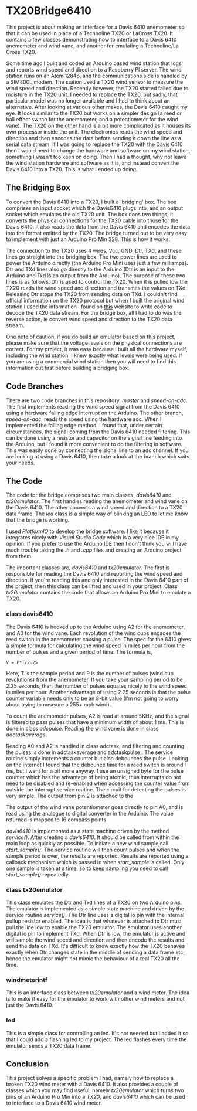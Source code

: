 # TX20Bridge6410
This project is about making an interface for a Davis 6410 anemometer so that it can be used in place of a Technoline TX20 or LaCross TX20. It contains a few classes demonstrating how to interface to a Davis 6410 anemometer and wind vane, and another for emulating a Technoline/La Cross TX20.

 Some time ago I built and coded an Arduino based wind station that logs and reports wind speed and direction to a Raspberry PI server. The wind station runs on an Ateml1284p, and the communications side is handled by a SIM800L modem. The station used a TX20 wind sensor to measure the wind speed and direction.  Recently however, the TX20 started failed due to moisture in the TX20 unit. I needed to replace the TX20, but sadly, that particular model was no longer available and I had to think about an alternative. After looking at various other makes, the Davis 6410 caught my eye. It looks similar to the TX20 but works on a simpler design (a reed or hall effect switch for the anemometer, and a potentiometer for the wind vane). The TX20 on the other hand is a bit more complicated as it houses its own processor inside the unit. The electronics reads the wind speed and direction and then encodes the data before sending it down the line as a serial data stream. If I was going to replace the TX20 with the Davis 6410 then I would need to change the hardware and software on my wind station, something I wasn't too keen on doing. Then I had a thought, why not leave the wind station hardware and software as it is, and instead convert the Davis 6410 into a TX20. This is what I ended up doing.

## The Bridging Box
To convert the Davis 6410 into a TX20, I built a 'bridging' box. The box comprises an input socket which the Davis6410 plugs into, and an output socket which emulates the old TX20 unit. The box does two things, it converts the physical connections for the TX20 cable into those for the Davis 6410. It also reads the data from the Davis 6410 and encodes the data into the format emitted by the TX20. The bridge turned out to be very easy to implement with just an Arduino Pro Min 328. This is how it works.

The connection to the TX20 uses 4 wires, Vcc, GND, Dtr, TXd, and these lines go straight into the bridging box. The two power lines are used to power the Arduino directly (the Arduino Pro Mini uses just a few milliamps). Dtr and TXd lines also go directly to the Arduino (Dtr is an input to the Arduino and Txd is an output from the Arduino). The purpose of these two lines is as follows. Dtr is used to control the TX20. When it is pulled low the TX20 reads the wind speed and direction and transmits the values on TXd. Releasing Dtr stops the TX20 from sending data on TXd. I couldn't find official information on the TX20 protocol but when I built the original wind station I used the information I found on [this](https://app.grammarly.com/ddocs/1246441284) website to write code to decode the TX20 data stream. For the bridge box, all I had to do was the reverse action, ie convert wind speed and direction to the TX20 data stream.

One note of caution, if you do build an emulator based on this project, please make sure that the voltage levels on the physical connections are correct. For my project, it was easy because I built all the hardware myself, including the wind station. I knew exactly what levels were being used. If you are using a commercial wind station then you will need to find this information out first before building a bridging box.

## Code Branches
There are two code branches in this repository, *master* and *speed-on-adc*. The first implements reading the wind speed signal from the Davis 6410 using a hardware falling edge interrupt on the Arduino. The other branch, *speed-on-adc*, reads the speed using the hardware adc. When I implemented the falling edge method, I found that, under certain circumstances, the signal coming from the Davis 6410 needed filtering. This can be done using a resistor and capacitor on the signal line feeding into the Arduino, but I found it more convenient to do the filtering in software. This was easily done by connecting the signal line to an adc channel. If you are looking at using a Davis 6410, then take a look at the branch which suits your needs. 

## The Code
The code for the bridge comprises two main classes, *davis6410* and *tx20emulator*. The first handles reading the anemometer and wind vane on the Davis 6410. The other converts a wind speed and direction to a TX20 data frame. The *led* class is a simple way of blinking an LED to let me know that the bridge is working.

I used *PlatformIO* to develop the bridge software. I like it because it integrates nicely with *Visual Studio Code* which is a very nice IDE in my opinion. If you prefer to use the Arduino IDE then I don't think you will have much trouble taking the *.h* and *.cpp* files and creating an Arduino project from them.

The important classes are, *davis6410* and *tx20emulator*. The first is responsible for reading the Davis 6410 and reporting the wind speed and direction. If you're reading this and only interested in the  Davis 6410 part of the project, then this class can be lifted and used in your project. Class *tx20emulator* contains the code that allows an Arduino Pro Mini to emulate a TX20.

### class davis6410
The Davis 6410 is hooked up to the Arduino using A2 for the anemometer, and A0 for the wind vane. Each revolution of the wind cups engages the reed switch in the anemometer causing a pulse. The spec for the 6410 gives a simple formula for calculating the wind speed in miles per hour from the number of pulses and a given period of time. The formula is,
```
V = P*T/2.25
```
Here, T is the sample period and P is the number of pulses (wind cup revolutions) from the anemometer. If you take your sampling period to be 2.25 seconds, then the number of pulses equates nicely to the wind speed in miles per hour. Another advantage of using 2.25 seconds is that the pulse counter variable needs only to be an 8-bit value (I'm not going to worry about trying to measure a 255+ mph wind).

To count the anemometer pulses, A2 is read at around 5KHz, and the signal is filtered to pass pulses that have a minimum width of about 1 ms. This is done in class *adcpulse*. Reading the wind vane is done in class *adctaskaverage*.


Reading A0 and A2 is handled in class adctask, and filtering and counting the pulses is done in adctaskaverage and adctaskpulse . The service routine simply increments a counter but also debounces the pulse. Looking on the internet I found that the debounce time for a reed switch is around 1 ms, but I went for a bit more anyway. I use an unsigned byte for the pulse counter which has the advantage of being atomic, thus interrupts do not need to be disabled and re-enabled when accessing the counter value from outside the interrupt service routine. The circuit for detecting the pulses is very simple. The output from pin 2 is attached to the

The output of the wind vane potentiometer goes directly to pin A0, and is read using the analogue to digital converter in the Arduino. The value returned is mapped to 16 compass points.

*davis6410* is implemented as a state machine driven by the method *service()*. After creating a *davis6410*. It should be called from within the main loop as quickly as possible. To initiate a new wind sample,call *start_sample()*. The service routine will then count pulses and when the sample period is over, the results are reported. Results are reported using a callback mechanism which is passed in when *start_sample* is called. Only one sample is taken at a time, so to keep sampling you need to call *start_sample()* repeatedly.

### class tx20emulator
This class emulates the Dtr and Txd lines of a TX20 on two Arduino pins. The emulator is implemented as a simple state machine and driven by the service routine *service()*. The Dtr line uses a digital io pin with the internal pullup resistor enabled. The idea is that whatever is attached to Dtr must pull the line low to enable the TX20 emulator. The emulator uses another digital io pin to implement TXd. When Dtr is low, the emulator is active and will sample the wind speed and direction and then encode the results and send the data on TXd. It's difficult to know exactly how the TX20 behaves exactly when Dtr changes state in the middle of sending a data frame etc, hence the emulator might not mimic the behaviour of a real TX20 all the time.

### windmeterintf
This is an interface class between *tx20emulator* and a wind meter. The idea is to make it easy for the emulator to work with other wind meters and not just the Davis 6410.

### led
This is a simple class for controlling an led. It's not needed but I added it so that I could add a flashing led to my project. The led flashes every time the emulator sends a TX20 data frame.

## Conclusion
This project solves a specific problem I had, namely how to replace a broken TX20 wind meter with a Davis 6410. It also provides a couple of classes which you may find useful, namely *tx20emulator* which turns two pins of an Arduino Pro Min into a *TX20*, and *davis6410* which can be used to interface to a Davis 6410 wind meter.

